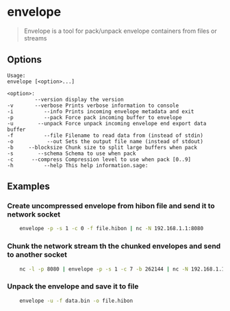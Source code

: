 # envelope

> Envelope is a tool for pack/unpack envelope containers from files or streams

## Options
```
Usage:
envelope [<option>...] 

<option>:
         --version display the version
-v       --verbose Prints verbose information to console
-i          --info Prints incoming envelope metadata and exit
-p          --pack Force pack incoming buffer to envelope
-u        --unpack Force unpack incoming envelope end export data buffer
-f          --file Filename to read data from (instead of stdin)
-o           --out Sets the output file name (instead of stdout)
-b     --blocksize Chunk size to split large buffers when pack
-s        --schema Schema to use when pack
-c      --compress Compression level to use when pack [0..9]
-h          --help This help information.sage:

```

## Examples

### Create uncompressed envelope from hibon file and send it to network socket

```sh
    envelope -p -s 1 -c 0 -f file.hibon | nc -N 192.168.1.1:8080
```

### Chunk the network stream th the chunked envelopes and send to another socket

```sh
    nc -l -p 8080 | envelope -p -s 1 -c 7 -b 262144 | nc -N 192.168.1.1:8080
```

### Unpack the envelope and save it to file

```sh
    envelope -u -f data.bin -o file.hibon
```


